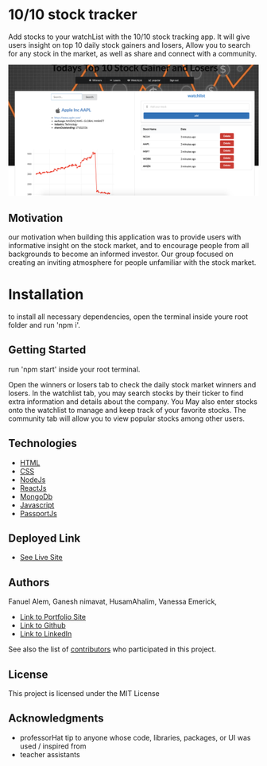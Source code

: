 # 10/10 stock tracker

Add stocks to your watchList with the 10/10 stock tracking app. It will give users insight on top 10 daily stock gainers and losers, Allow you to search for any stock in the market, as well as share and connect with a community. 


![Project Image](stock.png)

## Motivation

our motivation when building this application was to provide users with informative insight on the stock market, and to encourage people from all backgrounds to become an informed investor. Our group focused on creating an inviting atmosphere for people unfamiliar with the stock market.

# Installation 

to install all necessary dependencies, open the terminal inside youre root folder and run 'npm i'. 

## Getting Started
run 'npm start' inside your root terminal.

Open the winners or losers tab to check the daily stock market winners and losers. In the watchlist tab, you may search stocks by their ticker to find extra information and details about the company. You May also enter stocks onto the watchlist to manage and keep track of your favorite stocks. The community tab will allow you to view popular stocks among other users.

## Technologies

* [HTML](https://developer.mozilla.org/en-US/docs/Web/HTML)
* [CSS](https://developer.mozilla.org/en-US/docs/Web/CSS)
* [NodeJs](https://developer.mozilla.org/en-US/docs/Glossary/Node.js)
* [ReactJs](https://developer.mozilla.org/en-US/docs/Learn/Tools_and_testing/Client-side_JavaScript_frameworks/React_getting_started)
* [MongoDb](https://www.mongodb.com/cloud/atlas/lp/try2?utm_source=google&utm_campaign=gs_americas_united_states_search_brand_atlas_desktop&utm_term=mongodb&utm_medium=cpc_paid_search&utm_ad=e&utm_ad_campaign_id=1718986498&gclid=Cj0KCQjwzbv7BRDIARIsAM-A6-2M3idV1X1f4PeHuJ9j77PNXa9d7p4AZa0zlIgQ395ijXQ-4sbPWRsaAuo7EALw_wcB)
* [Javascript](https://developer.mozilla.org/en-US/docs/Web/JavaScript)
* [PassportJs](http://www.passportjs.org/packages/passport-jwt/)

## Deployed Link

* [See Live Site](https://stormy-refuge-75970.herokuapp.com/)


## Authors

Fanuel Alem, Ganesh nimavat, HusamAhalim, Vanessa Emerick,


- [Link to Portfolio Site](https://fanuel-react-app.herokuapp.com/)
- [Link to Github](https://github.com/fanuelalem/basic-portfolio-new)
- [Link to LinkedIn](https://www.linkedin.com/in/fanuel-alem-12991b32/)

See also the list of [contributors](https://github.com/your/project/contributors) who participated in this project.

## License

This project is licensed under the MIT License 

## Acknowledgments

* professorHat tip to anyone whose code, libraries, packages, or UI was used  / inspired from
* teacher assistants